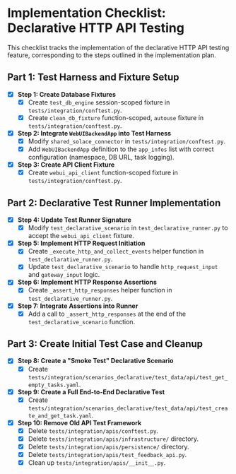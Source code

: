# Implementation Checklist: Declarative HTTP API Testing

This checklist tracks the implementation of the declarative HTTP API testing feature, corresponding to the steps outlined in the implementation plan.

## Part 1: Test Harness and Fixture Setup

- [x] **Step 1: Create Database Fixtures**
  - [x] Create `test_db_engine` session-scoped fixture in `tests/integration/conftest.py`.
  - [x] Create `clean_db_fixture` function-scoped, `autouse` fixture in `tests/integration/conftest.py`.

- [x] **Step 2: Integrate `WebUIBackendApp` into Test Harness**
  - [x] Modify `shared_solace_connector` in `tests/integration/conftest.py`.
  - [x] Add `WebUIBackendApp` definition to the `app_infos` list with correct configuration (namespace, DB URL, task logging).

- [x] **Step 3: Create API Client Fixture**
  - [x] Create `webui_api_client` function-scoped fixture in `tests/integration/conftest.py`.

## Part 2: Declarative Test Runner Implementation

- [x] **Step 4: Update Test Runner Signature**
  - [x] Modify `test_declarative_scenario` in `test_declarative_runner.py` to accept the `webui_api_client` fixture.

- [x] **Step 5: Implement HTTP Request Initiation**
  - [x] Create `_execute_http_and_collect_events` helper function in `test_declarative_runner.py`.
  - [x] Update `test_declarative_scenario` to handle `http_request_input` and `gateway_input` logic.

- [x] **Step 6: Implement HTTP Response Assertions**
  - [x] Create `_assert_http_responses` helper function in `test_declarative_runner.py`.

- [x] **Step 7: Integrate Assertions into Runner**
  - [x] Add a call to `_assert_http_responses` at the end of the `test_declarative_scenario` function.

## Part 3: Create Initial Test Case and Cleanup

- [x] **Step 8: Create a "Smoke Test" Declarative Scenario**
  - [x] Create `tests/integration/scenarios_declarative/test_data/api/test_get_empty_tasks.yaml`.

- [x] **Step 9: Create a Full End-to-End Declarative Test**
  - [x] Create `tests/integration/scenarios_declarative/test_data/api/test_create_and_get_task.yaml`.

- [x] **Step 10: Remove Old API Test Framework**
  - [x] Delete `tests/integration/apis/conftest.py`.
  - [x] Delete `tests/integration/apis/infrastructure/` directory.
  - [x] Delete `tests/integration/apis/persistence/` directory.
  - [x] Delete `tests/integration/apis/test_feedback_api.py`.
  - [x] Clean up `tests/integration/apis/__init__.py`.
